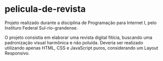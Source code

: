 # pelicula-de-revista

Projeto realizado durante a disciplina de Programação para Internet I, pelo Instituro Federal Sul-rio-grandense.

O projeto consistia em elaborar uma revista digital fitícia, buscando uma padronização visual harmônica e não poluída. Deveria ser realizado utilizando apenas HTML, CSS e JavaScript puros, considerando um Layout Responsivo.
